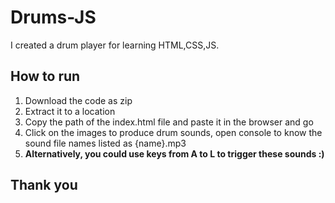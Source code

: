 # Drums-JS
I created a drum player for learning HTML,CSS,JS. 

## How to run
1. Download the code as zip
2. Extract it to a location
3. Copy the path of the index.html file and paste it in the browser and go
4. Click on the images to produce drum sounds, open console to know the sound file names listed as {name}.mp3
5. **Alternatively, you could use keys from A to L to trigger these sounds :)**

## Thank you
